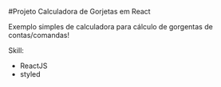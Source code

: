 #Projeto Calculadora de Gorjetas em React

Exemplo simples de calculadora para cálculo de gorgentas de contas/comandas!

Skill:
- ReactJS
- styled